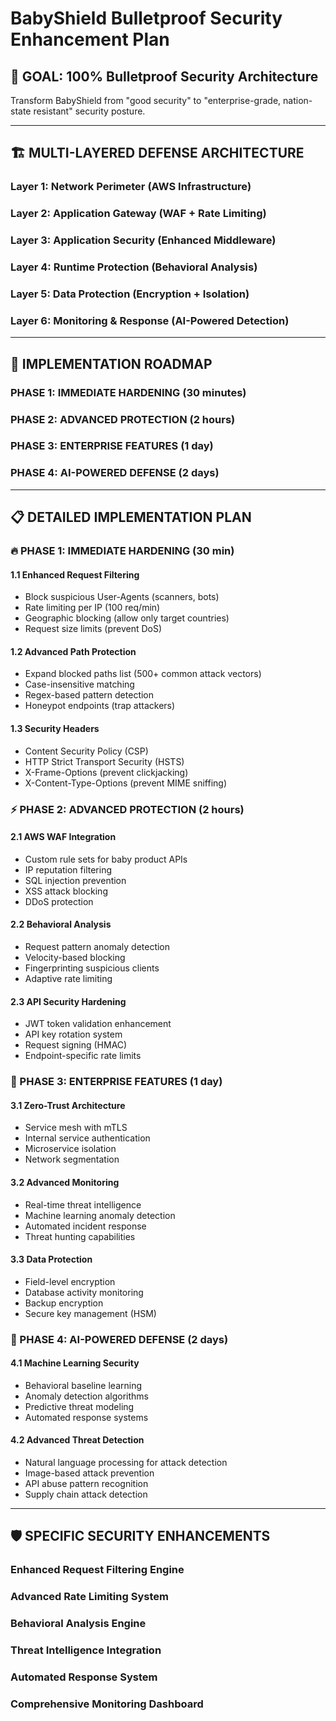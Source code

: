 # BabyShield Bulletproof Security Enhancement Plan

## 🎯 GOAL: 100% Bulletproof Security Architecture

Transform BabyShield from "good security" to "enterprise-grade, nation-state resistant" security posture.

---

## 🏗️ MULTI-LAYERED DEFENSE ARCHITECTURE

### Layer 1: Network Perimeter (AWS Infrastructure)
### Layer 2: Application Gateway (WAF + Rate Limiting)  
### Layer 3: Application Security (Enhanced Middleware)
### Layer 4: Runtime Protection (Behavioral Analysis)
### Layer 5: Data Protection (Encryption + Isolation)
### Layer 6: Monitoring & Response (AI-Powered Detection)

---

## 🚀 IMPLEMENTATION ROADMAP

### PHASE 1: IMMEDIATE HARDENING (30 minutes)
### PHASE 2: ADVANCED PROTECTION (2 hours)  
### PHASE 3: ENTERPRISE FEATURES (1 day)
### PHASE 4: AI-POWERED DEFENSE (2 days)

---

## 📋 DETAILED IMPLEMENTATION PLAN

### 🔥 PHASE 1: IMMEDIATE HARDENING (30 min)

#### 1.1 Enhanced Request Filtering
- Block suspicious User-Agents (scanners, bots)
- Rate limiting per IP (100 req/min)
- Geographic blocking (allow only target countries)
- Request size limits (prevent DoS)

#### 1.2 Advanced Path Protection  
- Expand blocked paths list (500+ common attack vectors)
- Case-insensitive matching
- Regex-based pattern detection
- Honeypot endpoints (trap attackers)

#### 1.3 Security Headers
- Content Security Policy (CSP)
- HTTP Strict Transport Security (HSTS)
- X-Frame-Options (prevent clickjacking)
- X-Content-Type-Options (prevent MIME sniffing)

### ⚡ PHASE 2: ADVANCED PROTECTION (2 hours)

#### 2.1 AWS WAF Integration
- Custom rule sets for baby product APIs
- IP reputation filtering
- SQL injection prevention
- XSS attack blocking
- DDoS protection

#### 2.2 Behavioral Analysis
- Request pattern anomaly detection
- Velocity-based blocking
- Fingerprinting suspicious clients
- Adaptive rate limiting

#### 2.3 API Security Hardening
- JWT token validation enhancement
- API key rotation system
- Request signing (HMAC)
- Endpoint-specific rate limits

### 🧠 PHASE 3: ENTERPRISE FEATURES (1 day)

#### 3.1 Zero-Trust Architecture
- Service mesh with mTLS
- Internal service authentication
- Microservice isolation
- Network segmentation

#### 3.2 Advanced Monitoring
- Real-time threat intelligence
- Machine learning anomaly detection
- Automated incident response
- Threat hunting capabilities

#### 3.3 Data Protection
- Field-level encryption
- Database activity monitoring
- Backup encryption
- Secure key management (HSM)

### 🤖 PHASE 4: AI-POWERED DEFENSE (2 days)

#### 4.1 Machine Learning Security
- Behavioral baseline learning
- Anomaly detection algorithms
- Predictive threat modeling
- Automated response systems

#### 4.2 Advanced Threat Detection
- Natural language processing for attack detection
- Image-based attack prevention
- API abuse pattern recognition
- Supply chain attack detection

---

## 🛡️ SPECIFIC SECURITY ENHANCEMENTS

### Enhanced Request Filtering Engine
### Advanced Rate Limiting System
### Behavioral Analysis Engine
### Threat Intelligence Integration
### Automated Response System
### Comprehensive Monitoring Dashboard
